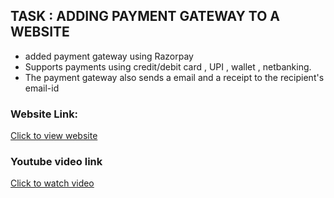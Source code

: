 ## TASK : ADDING PAYMENT GATEWAY TO A WEBSITE ##
 
  * added payment gateway using Razorpay
  * Supports payments using credit/debit card , UPI , wallet , netbanking.
  * The payment gateway also sends a email and a receipt to the recipient's email-id

### Website Link: ###

 [Click to view website](https://snehaa1989.github.io/Donation-Website/ " Click to view website") 

### Youtube video link ###

 [Click to watch video](.. " Click to watch video") 

